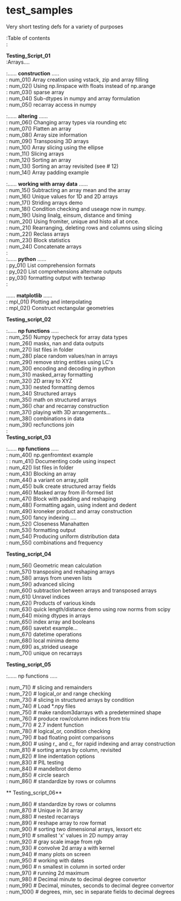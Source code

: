 # test_samples
Very short testing defs for a variety of purposes

:Table of contents  
:  
  
**Testing_Script_01**  
:Arrays....  
  
:......  **construction** .....  
:    num_01()  Array creation using vstack, zip and array filling  
:    num_02()  Using np.linspace with floats instead of np.arange  
:    num_03()  sparse array  
:    num_04()  Sub-dtypes in numpy and array formulation  
:    num_05()  recarray access in numpy  
  
:......  **altering** ......  
:    num_06()  Changing array types via rounding etc  
:    num_07()  Flatten an array  
:    num_08()  Array size information  
:    num_09()  Transposing 3D arrays  
:    num_10()  Array slicing using the ellipse  
:    num_11()  Slicing arrays  
:    num_12()  Sorting an array  
:    num_13()  Sorting an array revisited (see # 12)  
:    num_14()  Array padding example  
  
:......  **working with array data** ......  
:    num_15()  Subtracting an array mean and the array  
:    num_16()  Unique values for 1D and 2D arrays  
:    num_17()  Striding arrays demo  
:    num_18()  Condition checking and useage now in numpy.  
:    num_19()  Using linalg, einsum, distance and timing  
:    num_20()  Using fromiter, unique and histo all at once.  
:    num_21()  Rearranging, deleting rows and columns using slicing  
:    num_22()  Reclass arrays  
:    num_23()  Block statistics  
:    num_24()  Concatenate arrays  
:  
:...... **python** ......  
:    py_01()   List comprehension formats  
:    py_02()   List comprehensions alternate outputs  
:    py_03()   formatting output with textwrap  
:  

...... **matplotlib** ......  
:    mpl_01()  Plotting and interpolating  
:    mpl_02()  Construct rectangular geometries  
  
  **Testing_script_02**  

:...... **np functions** .....  
:    num_25()  Numpy typecheck for array data types  
:    num_26()  masks, nan and data outputs  
:    num_27()  list files in folder  
:    num_28()  place random values/nan in arrays  
:    num_29()  remove string entities using LC's  
:    num_30()  encoding and decoding in python  
:    num_31()  masked_array formatting  
:    num_32()  2D array to XYZ  
:    num_33()  nested formatting demos  
:    num_34()  Structured arrays  
:    num_35()  math on structured arrays  
:    num_36()  char and recarray construction  
:    num_37()  playing with 3D arrangements...  
:    num_38()  combinations in data  
:    num_39()  recfunctions join  
:  
  **Testing_script_03**  

:...... **np functions** .....  
:    num_40()  np.genfromtext example  
:
:    num_41()  Documenting code using inspect  
:    num_42()  list files in folder  
:    num_43()  Blocking an array   
:    num_44()  a variant on array_split  
:    num_45()  bulk create structured array fields  
:    num_46()  Masked array from ill-formed list  
:    num_47()  Block with padding and reshaping  
:    num_48()  Formatting again, using indent and dedent  
:    num_49()  kroneker product and array construction  
:    num_50()  fancy indexing ....  
:    num_52()  Closeness Manahatten  
:    num_53()  formatting output  
:    num_54()  Producing uniform distribution data  
:    num_55()  combinations and frequency  
  
**Testing_script_04**  
  
:    num_56()  Geometric mean calculation  
:    num_57()  transposing and reshaping arrays  
:    num_58()  arrays from uneven lists  
:    num_59()  advanced slicing  
:    num_60()  subtraction between arrays and transposed arrays  
:    num_61()  Unravel indices  
:    num_62()  Products of various kinds  
:    num_63()  quick length/distance demo using row norms from scipy  
:    num_64()  mixing dtypes in arrays  
:    num_65()  index array and booleans  
:    num_66()  savetxt example...  
:    num_67()  datetime operations  
:    num_68()  local minima demo  
:    num_69()  as_strided useage  
:    num_70()  unique on recarrays  
  
**Testing_script_05**
  
:...... np functions .....  

:    num_71()  # slicing and remainders  
:    num_72()  # logical_or and range checking  
:    num_73()  # slicing in structured arrays by condition  
:    num_74()  # Load *.npy files  
:    num_75()  # make random3darrays wth a predetermined shape  
:    num_76()  # produce row/column indices from triu  
:    num_77()  # 2.7 indent function  
:    num_78()  # logical_or, condition checking  
:    num_79()  # bad floating point comparisons  
:    num_80()  # using r_ and c_ for rapid indexing and array construction  
:    num_81()  # sorting arrays by column, revisited  
:    num_82()  # line indentation options  
:    num_83()  # PIL testing  
:    num_84()  # mandelbrot demo  
:    num_85()  # circle search  
:    num_86()  # standardize by rows or columns


** Testing_script_06**

:    num_86()  # standardize by rows or columns  
:    num_87()  # Unique in 3d array  
:    num_88()  # nested recarrays  
:    num_89()  # reshape array to row format  
:    num_90()  # sorting two dimensional arrays, lexsort etc  
:    num_91()  # smallest 'x' values in 2D numpy array  
:    num_92()  # gray scale image from rgb  
:    num_93()  # convolve 2d array a with kernel  
:    num_94()  # many plots on screen  
:    num_95()  # working with dates  
:    num_96()  # n smallest in column in sorted order  
:    num_97()  # running 2d maximum  
:    num_98()  # Decimal minute to decimal degree convertor  
:    num_99()  # Decimal, minutes, seconds to decimal degree convertor  
:    num_100()  # degrees, min, sec in separate fields to decimal degrees
